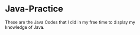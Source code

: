 # Java-Practice
These are the Java Codes that I did in my free time to display my knowledge of Java.
